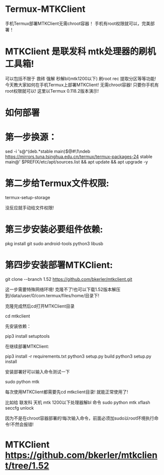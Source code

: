 # Termux-MTKClient
手机Termux部署MTKClient无需chroot容器！
手机有root权限就可以，完美部署！
# MTKClient 是联发科 mtk处理器的刷机工具箱!
可以包括不限于 救砖 强解 秒解bl(mtk1200以下) 刷root rec 提取分区等等功能!
今天教大家如何在手机Termux上部署MTKClient!
无需chroot容器! 只要你手机有root权限就可以!
这里以Termux 0.118.2版本演示!
# 如何部署
# 第一步换源：
sed -i 's@^\(deb.*stable main\)$@#\1\ndeb https://mirrors.tuna.tsinghua.edu.cn/termux/termux-packages-24 stable main@' $PREFIX/etc/apt/sources.list && apt update && apt upgrade -y
# 第二步给Termux文件权限:

termux-setup-storage

没反应就手动给文件权限!
# 第三步安装必要组件依赖:

pkg install git sudo android-tools python3 libusb

# 第四步安装部署MTKClient:

git clone --branch 1.52 https://github.com/bkerler/mtkclient.git

这一步需要特殊网络环境!
克隆不了!也可以下载1.52版本解压到/data/user/0/com.termux/files/home/目录下!

克隆完成然后cd打开MTKClient目录

cd mtkclient

先安装依赖：

pip3 install setuptools

在继续部署MTKClient:

pip3 install -r requirements.txt
python3 setup.py build
python3 setup.py install

安装部署好可以输入命令测试一下

sudo python mtk

每次使用MTKClient都需要先cd mtkclient目录!
就能正常使用了!

比如给 联发科 天机 mtk 1200以下处理器解bl 命令
sudo python mtk xflash seccfg unlock

因为不是在chroot容器部署的!每次输入命令，前面必须加sudo以root环境执行命令!不然会报错!

# MTKClient https://github.com/bkerler/mtkclient/tree/1.52
